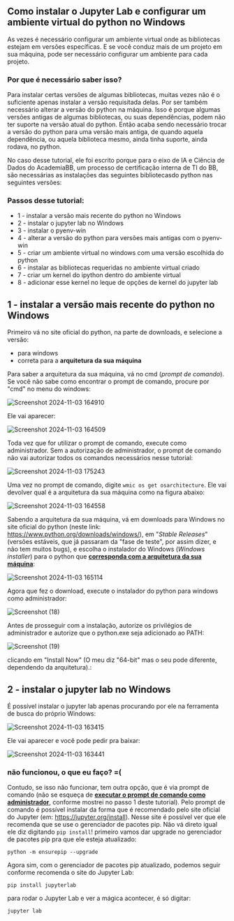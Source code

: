 ## Como instalar o Jupyter Lab e configurar um ambiente virtual do python no Windows

As vezes é necessário configurar um ambiente virtual onde as bibliotecas estejam em versões específicas. E se você conduz mais de um projeto em sua máquina, pode ser necessário configurar um ambiente para cada projeto.

### Por que é necessário saber isso?
Para instalar certas versões de algumas bibliotecas, muitas vezes não é o suficiente apenas instalar a versão requisitada delas. Por ser também necessário alterar a versão do python na máquina. Isso é porque algumas versões antigas de algumas bibliotecas, ou suas dependências, podem não ter suporte na versão atual do python. Então acaba sendo necessário trocar a versão do python para uma versão mais antiga, de quando aquela dependência, ou aquela biblioteca mesmo, ainda tinha suporte, ainda rodava, no python.

No caso desse tutorial, ele foi escrito porque para o eixo de IA e Ciência de Dados do AcademiaBB, um processo de certificação interna de TI do BB, são necessárias as instalações das seguintes bibliotecasdo python nas seguintes versões:



### Passos desse tutorial:
- 1 - instalar a versão mais recente do python no Windows
- 2 - instalar o jupyter lab no Windows
- 3 - instalar o pyenv-win
- 4 - alterar a versão do python para versões mais antigas com o pyenv-win
- 5 - criar um ambiente virtual no windows com uma versão escolhida do python
- 6 - instalar as bibliotecas requeridas no ambiente virtual criado
- 7 - criar um kernel do ipython dentro do ambiente virtual
- 8 - adicionar esse kernel no leque de opções de kernel do jupyter lab


## 1 - instalar a versão mais recente do python no Windows

Primeiro vá no site oficial do python, na parte de downloads, e selecione a versão:
 - para windows
 - correta para a **arquitetura da sua máquina**

Para saber a arquitetura da sua máquina, vá no cmd (*prompt de comando*). Se você não sabe como encontrar o prompt de comando, procure por "cmd" no menu do windows:

![Screenshot 2024-11-03 164910](https://github.com/user-attachments/assets/f3549ee6-d73c-4a1e-850e-c3eb991ea150)

Ele vai aparecer:

![Screenshot 2024-11-03 164509](https://github.com/user-attachments/assets/043723bc-6038-4bf0-9f18-fb801d4f368c)


Toda vez que for utilizar o prompt de comando, execute como administrador. Sem a autorização de administrador, o prompt de comando não vai autorizar todos os comandos necessários nesse tutorial:

![Screenshot 2024-11-03 175243](https://github.com/user-attachments/assets/66e1b913-7779-4c3b-a092-fcaa8f5e04f6)





Uma vez no prompt de comando, digite `wmic os get osarchitecture`. Ele vai devolver qual é a arquitetura da sua máquina como na figura abaixo:

![Screenshot 2024-11-03 164558](https://github.com/user-attachments/assets/0a2ed3e4-34d2-4748-8382-c491dd634266)




Sabendo a arquitetura da sua máquina, vá em downloads para Windows no site oficial do python (neste link: https://www.python.org/downloads/windows/), em "*Stable Releases*" (versões estáveis, que já passaram da "fase de teste", por assim dizer, e não tem muitos bugs), e escolha o instalador do Windows (*Windows installer*) para o python que <ins>**corresponda com a arquitetura da sua máquina**</ins>:

 ![Screenshot 2024-11-03 165114](https://github.com/user-attachments/assets/ff4fb9c5-d90c-4dde-ac4c-72c612b421cb)




Agora que fez o download, execute o instalador do python para windows como administrador:

![Screenshot (18)](https://github.com/user-attachments/assets/ec85e178-69a6-42fd-bf4f-512f33c2d959)

Antes de prosseguir com a instalação, autorize os privilégios de administrador e autorize que o python.exe seja adicionado ao PATH:

![Screenshot (19)](https://github.com/user-attachments/assets/8f34d149-612b-4198-881c-8fc7fd59240d)

clicando em "Install Now" (O meu diz "64-bit" mas o seu pode diferente, dependendo da arquitetura).:

## 2 - instalar o jupyter lab no Windows

É possível instalar o jupyter lab apenas procurando por ele na ferramenta de busca do próprio Windows:

![Screenshot 2024-11-03 163415](https://github.com/user-attachments/assets/38951be6-a3da-441e-a828-3f24ae08aa15)

Ele vai aparecer e você pode pedir pra baixar:

![Screenshot 2024-11-03 163441](https://github.com/user-attachments/assets/8157c60e-6746-44a9-bfa4-c8ff7dc84668)


### não funcionou, o que eu faço? =(
Contudo, se isso não funcionar, tem outra opção, que é via prompt de comando (não se esqueça de <ins>**executar o prompt de comando como administrador**</ins>, conforme mostrei no passo 1 deste tutorial). Pelo prompt de comando é possível instalar da forma que é recomendado pelo site oficial do Jupyter (em: https://jupyter.org/install). Nesse site é possível ver que ele recomenda que se use o gerenciador de pacotes pip. Não vá direto igual ele diz digitando `pip install`! primeiro vamos dar upgrade no gerenciador de pacotes pip pra que ele esteja atualizado:

`python -m ensurepip --upgrade`

Agora sim, com o gerenciador de pacotes pip atualizado, podemos seguir conforme recomenda o site do Jupyter Lab:

`pip install jupyterlab`


para rodar o Jupyter Lab e ver a mágica acontecer, é só digitar:

`jupyter lab`



